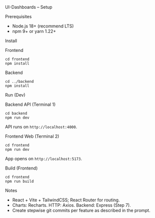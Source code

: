 UI-Dashboards – Setup

Prerequisites
- Node.js 18+ (recommend LTS)
- npm 9+ or yarn 1.22+

Install

Frontend
```
cd frontend
npm install
```

Backend
```
cd ../backend
npm install
```

Run (Dev)

Backend API (Terminal 1)
```
cd backend
npm run dev
```
API runs on `http://localhost:4000`.

Frontend Web (Terminal 2)
```
cd frontend
npm run dev
```
App opens on `http://localhost:5173`.

Build (Frontend)
```
cd frontend
npm run build
```

Notes
- React + Vite + TailwindCSS; React Router for routing.
- Charts: Recharts. HTTP: Axios. Backend: Express (Step 7).
- Create stepwise git commits per feature as described in the prompt.

